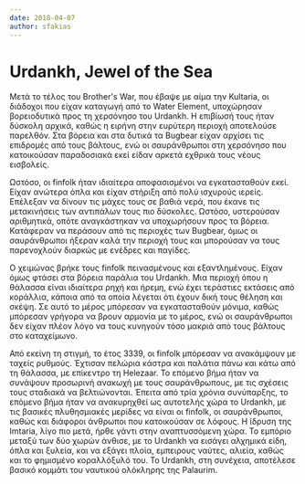 ```yaml
---
date: 2018-04-07
author: sfakias
---
```

# Urdankh, Jewel of the Sea

Μετά το τέλος του Brother's War, που έβαψε με αίμα την Kultaria, οι διάδοχοι
που είχαν καταγωγή από το Water Element, υποχώρησαν βορειοδυτικά προς τη
χερσόνησο του Urdankh. Η επιβίωσή τους ήταν δύσκολη αρχικά, καθώς η ειρήνη
στην ευρύτερη περιοχή αποτελούσε παρελθόν. Στα βόρεια και στα δυτικά τα
Bugbear είχαν αρχίσει τις επιδρομές από τους βάλτους, ενώ οι σαυράνθρωποι στη
χερσόνησο που κατοικούσαν παραδοσιακά εκεί είδαν αρκετά εχθρικά τους νέους
εισβολείς.  

Ωστόσο, οι finfolk ήταν ιδιαίτερα αποφασισμένοι να εγκατασταθούν εκεί. Είχαν
ανώτερα όπλα και είχαν στήριξη από πολύ ισχυρούς ιερείς. Επέλεξαν να δίνουν
τις μάχες τους σε βαθιά νερά, που έκανε τις μετακινήσεις των αντιπάλων τους
πιο δύσκολες. Ωστόσο, υστερούσαν αριθμητικά, οπότε αναγκάστηκαν να υποχωρήσουν
προς τα βόρεια. Κατάφεραν να περάσουν από τις περιοχές των Bugbear, όμως οι
σαυράνθρωποι ήξεραν καλά την περιοχή τους και μπορούσαν να τους παρενοχλούν
διαρκώς με ενέδρες και παγίδες.  

O χειμώνας βρήκε τους finfolk πεινασμένους και εξαντλημένους. Είχαν όμως
φτάσει στα βόρεια παράλια του Urdankh. Μια περιοχή όπου η θάλασσα είναι
ιδιαίτερα ρηχή και ήρεμη, ενώ έχει τεράστιες εκτάσεις από κοράλλια, κάποια από
τα οποία λέγεται ότι έχουν δική τους θέληση και σκέψη. Σε αυτό το μέρος
μπόρεσαν να εγκατασταθούν μόνιμα, καθώς μπόρεσαν γρήγορα να βρουν αρμονία με
το μέρος, ενώ οι σαυράνθρωποι δεν είχαν πλέον λόγο να τους κυνηγούν τόσο
μακριά από τους βάλτους στο καταχείμωνο.  

Από εκείνη τη στιγμή, το έτος 3339, οι finfolk μπόρεσαν να ανακάμψουν με
ταχείς ρυθμούς. Έχτισαν πελώρια κάστρα και παλάτια πάνω και κάτω από τη
θάλασσα, με επίκεντρο τη Helezaar. Το επόμενο βήμα ήταν να συνάψουν προσωρινή
ανακωχή με τους σαυράνθρωπους, με τις σχέσεις τους σταδιακά να βελτιώνονται.
Έπειτα από τρία χρόνια συνύπαρξης, το επόμενο βήμα ήταν να ανακυρηχθεί ως
αυτοτελής χώρα το Urdankh, με τις βασικές πλυθησμιακές μερίδες να είναι οι
finfolk, οι σαυράνθρωποι, καθώς και διάφοροι άνθρωποι που κατοικούσαν σε
λόφους. H ίδρυση της Imtaria, λίγο πιο μετά, ήρθε γάντι στην αναπτυσσόμενη
χώρα. Το εμπόριο μεταξύ των δύο χωρών άνθισε, με το Urdankh να εισάγει
αλχημικά είδη, όπλα και ξυλεία, και να εξάγει πλοία,  εμπειρους ναύτες,
αλιεία, καθώς και το φημισμένο κοραλλόξυλό του. To Urdankh, στη συνέχεια,
αποτέλεσε βασικό κομμάτι του ναυτικού ολόκληρης της Palaurim.

